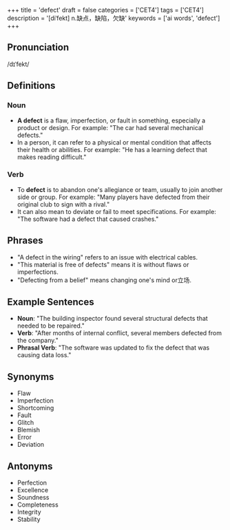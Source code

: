 +++
title = 'defect'
draft = false
categories = ['CET4']
tags = ['CET4']
description = '[diˈfekt] n.缺点，缺陷，欠缺'
keywords = ['ai words', 'defect']
+++

## Pronunciation
/dɪˈfekt/

## Definitions
### Noun
- **A defect** is a flaw, imperfection, or fault in something, especially a product or design. For example: "The car had several mechanical defects."
- In a person, it can refer to a physical or mental condition that affects their health or abilities. For example: "He has a learning defect that makes reading difficult."

### Verb
- To **defect** is to abandon one's allegiance or team, usually to join another side or group. For example: "Many players have defected from their original club to sign with a rival."
- It can also mean to deviate or fail to meet specifications. For example: "The software had a defect that caused crashes."

## Phrases
- "A defect in the wiring" refers to an issue with electrical cables.
- "This material is free of defects" means it is without flaws or imperfections.
- "Defecting from a belief" means changing one's mind or立场.

## Example Sentences
- **Noun**: "The building inspector found several structural defects that needed to be repaired."
- **Verb**: "After months of internal conflict, several members defected from the company."
- **Phrasal Verb**: "The software was updated to fix the defect that was causing data loss."

## Synonyms
- Flaw
- Imperfection
- Shortcoming
- Fault
- Glitch
- Blemish
- Error
- Deviation

## Antonyms
- Perfection
- Excellence
- Soundness
- Completeness
- Integrity
- Stability
